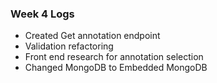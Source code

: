 ### Week 4 Logs

* Created Get annotation endpoint
* Validation refactoring
* Front end research for annotation selection
* Changed MongoDB to Embedded MongoDB